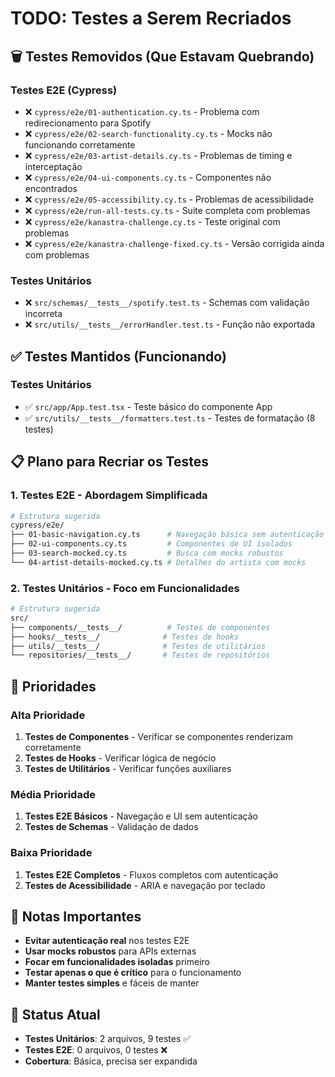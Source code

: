 # TODO: Testes a Serem Recriados

## 🗑️ Testes Removidos (Que Estavam Quebrando)

### **Testes E2E (Cypress)**
- ❌ `cypress/e2e/01-authentication.cy.ts` - Problema com redirecionamento para Spotify
- ❌ `cypress/e2e/02-search-functionality.cy.ts` - Mocks não funcionando corretamente
- ❌ `cypress/e2e/03-artist-details.cy.ts` - Problemas de timing e interceptação
- ❌ `cypress/e2e/04-ui-components.cy.ts` - Componentes não encontrados
- ❌ `cypress/e2e/05-accessibility.cy.ts` - Problemas de acessibilidade
- ❌ `cypress/e2e/run-all-tests.cy.ts` - Suite completa com problemas
- ❌ `cypress/e2e/kanastra-challenge.cy.ts` - Teste original com problemas
- ❌ `cypress/e2e/kanastra-challenge-fixed.cy.ts` - Versão corrigida ainda com problemas

### **Testes Unitários**
- ❌ `src/schemas/__tests__/spotify.test.ts` - Schemas com validação incorreta
- ❌ `src/utils/__tests__/errorHandler.test.ts` - Função não exportada

## ✅ Testes Mantidos (Funcionando)

### **Testes Unitários**
- ✅ `src/app/App.test.tsx` - Teste básico do componente App
- ✅ `src/utils/__tests__/formatters.test.ts` - Testes de formatação (8 testes)

## 📋 Plano para Recriar os Testes

### **1. Testes E2E - Abordagem Simplificada**
```bash
# Estrutura sugerida
cypress/e2e/
├── 01-basic-navigation.cy.ts      # Navegação básica sem autenticação
├── 02-ui-components.cy.ts         # Componentes de UI isolados
├── 03-search-mocked.cy.ts         # Busca com mocks robustos
└── 04-artist-details-mocked.cy.ts # Detalhes do artista com mocks
```

### **2. Testes Unitários - Foco em Funcionalidades**
```bash
# Estrutura sugerida
src/
├── components/__tests__/          # Testes de componentes
├── hooks/__tests__/              # Testes de hooks
├── utils/__tests__/              # Testes de utilitários
└── repositories/__tests__/       # Testes de repositórios
```

## 🎯 Prioridades

### **Alta Prioridade**
1. **Testes de Componentes** - Verificar se componentes renderizam corretamente
2. **Testes de Hooks** - Verificar lógica de negócio
3. **Testes de Utilitários** - Verificar funções auxiliares

### **Média Prioridade**
1. **Testes E2E Básicos** - Navegação e UI sem autenticação
2. **Testes de Schemas** - Validação de dados

### **Baixa Prioridade**
1. **Testes E2E Completos** - Fluxos completos com autenticação
2. **Testes de Acessibilidade** - ARIA e navegação por teclado

## 📝 Notas Importantes

- **Evitar autenticação real** nos testes E2E
- **Usar mocks robustos** para APIs externas
- **Focar em funcionalidades isoladas** primeiro
- **Testar apenas o que é crítico** para o funcionamento
- **Manter testes simples** e fáceis de manter

## 🔄 Status Atual
- **Testes Unitários**: 2 arquivos, 9 testes ✅
- **Testes E2E**: 0 arquivos, 0 testes ❌
- **Cobertura**: Básica, precisa ser expandida 